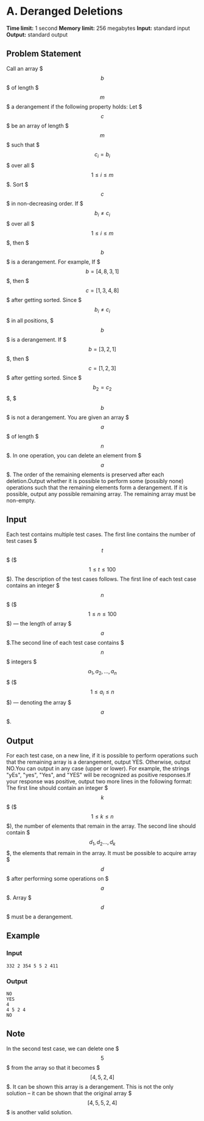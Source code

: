 # A. Deranged Deletions

**Time limit:** 1 second
**Memory limit:** 256 megabytes
**Input:** standard input
**Output:** standard output

## Problem Statement

Call an array $$$b$$$ of length $$$m$$$ a derangement if the following property holds:  Let $$$c$$$ be an array of length $$$m$$$ such that $$$c_i = b_i$$$ over all $$$1 \leq i \leq m$$$.  Sort $$$c$$$ in non-decreasing order.  If $$$b_i\neq c_i$$$ over all $$$1\leq i \leq m$$$, then $$$b$$$ is a derangement. For example,  If $$$b = [4,8,3,1]$$$, then $$$c = [1, 3, 4, 8]$$$ after getting sorted. Since $$$b_i \neq c_i$$$ in all positions, $$$b$$$ is a derangement.  If $$$b = [3,2,1]$$$, then $$$c = [1, 2, 3]$$$ after getting sorted. Since $$$b_2 = c_2$$$, $$$b$$$ is not a derangement. You are given an array $$$a$$$ of length $$$n$$$. In one operation, you can delete an element from $$$a$$$. The order of the remaining elements is preserved after each deletion.Output whether it is possible to perform some (possibly none) operations such that the remaining elements form a derangement. If it is possible, output any possible remaining array. The remaining array must be non-empty.

## Input

Each test contains multiple test cases. The first line contains the number of test cases $$$t$$$ ($$$1 \le t \le 100$$$). The description of the test cases follows. The first line of each test case contains an integer $$$n$$$ ($$$1 \leq n \leq 100$$$) — the length of array $$$a$$$.The second line of each test case contains $$$n$$$ integers $$$a_1, a_2, \ldots, a_n$$$ ($$$1 \leq a_i \leq n$$$) — denoting the array $$$a$$$.

## Output

For each test case, on a new line, if it is possible to perform operations such that the remaining array is a derangement, output YES. Otherwise, output NO.You can output in any case (upper or lower). For example, the strings "yEs", "yes", "Yes", and "YES" will be recognized as positive responses.If your response was positive, output two more lines in the following format:   The first line should contain an integer $$$k$$$ ($$$1 \leq k \leq n$$$), the number of elements that remain in the array.  The second line should contain $$$d_1, d_2 \ldots, d_k$$$, the elements that remain in the array. It must be possible to acquire array $$$d$$$ after performing some operations on $$$a$$$. Array $$$d$$$ must be a derangement.

## Example

### Input
```
332 2 354 5 5 2 411
```

### Output
```
NO
YES
4
4 5 2 4
NO
```

## Note

In the second test case, we can delete one $$$5$$$ from the array so that it becomes $$$[4,5,2,4]$$$. It can be shown this array is a derangement. This is not the only solution – it can be shown that the original array $$$[4,5,5,2,4]$$$ is another valid solution.